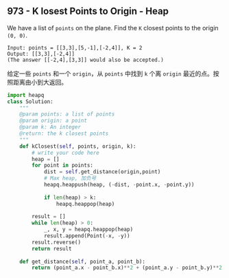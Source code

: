 ## 973 - K losest Points to Origin - Heap

We have a list of `points` on the plane.  Find the `K` closest points to the origin `(0, 0)`.

```
Input: points = [[3,3],[5,-1],[-2,4]], K = 2
Output: [[3,3],[-2,4]]
(The answer [[-2,4],[3,3]] would also be accepted.)
```

给定一些 `points` 和一个 `origin`，从 `points` 中找到 `k` 个离 `origin` 最近的点。按照距离由小到大返回。

```python
import heapq
class Solution:
    """
    @param points: a list of points
    @param origin: a point
    @param k: An integer
    @return: the k closest points
    """
    def kClosest(self, points, origin, k):
        # write your code here
        heap = []
        for point in points:
            dist = self.get_distance(origin,point)
            # Max heap, 加负号
            heapq.heappush(heap, (-dist, -point.x, -point.y))
            
            if len(heap) > k:
                heapq.heappop(heap)
        
        result = []
        while len(heap) > 0:
            _, x, y = heapq.heappop(heap)
            result.append(Point(-x, -y))
        result.reverse()
        return result
    
    def get_distance(self, point_a, point_b):
        return (point_a.x - point_b.x)**2 + (point_a.y - point_b.y)**2
```

